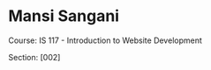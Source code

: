 <!DOCTYPE html>
<html lang="en">
<head>
    <meta charset="UTF-8">
    <meta name="viewport" content="width=device-width, initial-scale=1.0">
    <title>My First Web Page</title>
</head>
<body>
    <h1>Mansi Sangani</h1>
    <p>Course: IS 117 - Introduction to Website Development</p>
    <p>Section: [002]</p>
</body>
</html>
